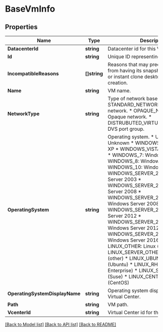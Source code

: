 # BaseVmInfo

## Properties

Name | Type | Description | Notes
------------ | ------------- | ------------- | -------------
**DatacenterId** | **string** | Datacenter id for this VM. | 
**Id** | **string** | Unique ID representing a VM. | 
**IncompatibleReasons** | **[]string** | Reasons that may preclude this BaseVM from having its snapshots used in linked or instant clone desktop or farm creation. | [optional] 
**Name** | **string** | VM name. | 
**NetworkType** | **string** | Type of network base VM belongs to. * STANDARD_NETWORK: Standard network. * OPAQUE_NETWORK: Opaque network. * DISTRUBUTED_VIRTUAL_PORT_GROUP: DVS port group. | 
**OperatingSystem** | **string** | Operating system. * UNKNOWN: Unknown * WINDOWS_XP: Windows XP * WINDOWS_VISTA: Windows Vista * WINDOWS_7: Windows 7 * WINDOWS_8: Windows 8 * WINDOWS_10: Windows 10 * WINDOWS_SERVER_2003: Windows Server 2003 * WINDOWS_SERVER_2008: Windows Server 2008 * WINDOWS_SERVER_2008_R2: Windows Server 2008 R2 * WINDOWS_SERVER_2012: Windows Server 2012 * WINDOWS_SERVER_2012_R2: Windows Server 2012 R2 * WINDOWS_SERVER_2016_OR_ABOVE: Windows Server 2016 or above * LINUX_OTHER: Linux (other) * LINUX_SERVER_OTHER: Linux server (other) * LINUX_UBUNTU: Linux (Ubuntu) * LINUX_RHEL: Linux (Red Hat Enterprise) * LINUX_SUSE: Linux (Suse) * LINUX_CENTOS: Linux (CentOS) | 
**OperatingSystemDisplayName** | **string** | Operating system display name from Virtual Center. | 
**Path** | **string** | VM path. | 
**VcenterId** | **string** | Virtual Center id for this VM. | 

[[Back to Model list]](../README.md#documentation-for-models) [[Back to API list]](../README.md#documentation-for-api-endpoints) [[Back to README]](../README.md)


